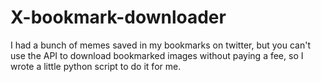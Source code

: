 # X-bookmark-downloader
I had a bunch of memes saved in my bookmarks on twitter, but you can't use the API to download bookmarked images without paying a fee, so I wrote a little python script to do it for me.
